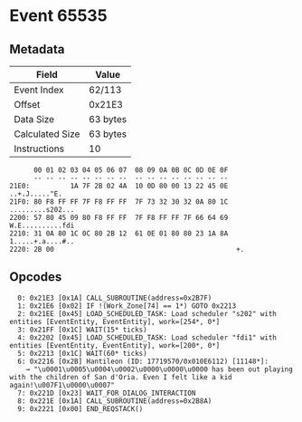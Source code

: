 # Event 65535

## Metadata

| Field           | Value    |
|-----------------|----------|
| Event Index     | 62/113   |
| Offset          | 0x21E3   |
| Data Size       | 63 bytes |
| Calculated Size | 63 bytes |
| Instructions    | 10       |

```
      00 01 02 03 04 05 06 07  08 09 0A 0B 0C 0D 0E 0F
      -- -- -- -- -- -- -- --  -- -- -- -- -- -- -- --
21E0:          1A 7F 2B 02 4A  10 0D 80 00 13 22 45 0E     ..+.J....."E.
21F0: 80 F8 FF FF 7F F8 FF FF  7F 73 32 30 32 0A 80 1C  .........s202...
2200: 57 80 45 09 80 F8 FF FF  7F F8 FF FF 7F 66 64 69  W.E..........fdi
2210: 31 0A 80 1C 0C 80 2B 12  61 0E 01 80 80 23 1A 8A  1.....+.a....#..
2220: 2B 00                                             +.              
```

## Opcodes

```
  0: 0x21E3 [0x1A] CALL_SUBROUTINE(address=0x2B7F)
  1: 0x21E6 [0x02] IF !(Work_Zone[74] == 1*) GOTO 0x2213
  2: 0x21EE [0x45] LOAD_SCHEDULED_TASK: Load scheduler "s202" with entities [EventEntity, EventEntity], work=[254*, 0*]
  3: 0x21FF [0x1C] WAIT(15* ticks)
  4: 0x2202 [0x45] LOAD_SCHEDULED_TASK: Load scheduler "fdi1" with entities [EventEntity, EventEntity], work=[200*, 0*]
  5: 0x2213 [0x1C] WAIT(60* ticks)
  6: 0x2216 [0x2B] Hantileon (ID: 17719570/0x010E6112) [11148*]:
    → "\u0001\u0005\u0004\u0002\u0000\u0000\u0000 has been out playing with the children of San d'Oria. Even I felt like a kid again!\u007F1\u0000\u0007"
  7: 0x221D [0x23] WAIT_FOR_DIALOG_INTERACTION
  8: 0x221E [0x1A] CALL_SUBROUTINE(address=0x2B8A)
  9: 0x2221 [0x00] END_REQSTACK()
```
